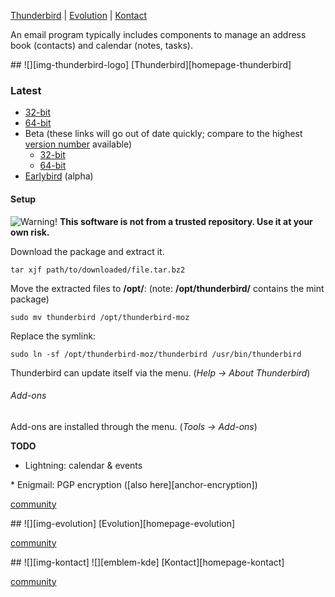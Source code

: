 [Thunderbird][anchor-thunderbird] | [Evolution][anchor-evolution] | [Kontact][anchor-kontact]

[anchor-thunderbird]: #wiki-thunderbird
[anchor-evolution]: #wiki-evolution
[anchor-kontact]: #wiki-kontact

An email program typically includes components to manage an address book (contacts) and calendar (notes, tasks).

<a id="thunderbird"/>
## ![][img-thunderbird-logo]  [Thunderbird][homepage-thunderbird] 

### Latest
* [32-bit][link-thunderbird-x86-latest]
* [64-bit][link-thunderbird-amd64-latest]
* Beta (these links will go out of date quickly; compare to the highest [version number][link-thunderbird-nightly] available)
    * [32-bit][link-thunderbird-x86-beta]
    * [64-bit][link-thunderbird-amd64-beta] 
* [Earlybird][link-thunderbird-alpha] (alpha)

#### Setup

![][emblem-warn] **This software is not from a trusted repository.  Use it at your own risk.**

Download the package and extract it.

`tar xjf path/to/downloaded/file.tar.bz2`

Move the extracted files to **/opt/**:  (note: **/opt/thunderbird/** contains the mint package)

`sudo mv thunderbird /opt/thunderbird-moz`

Replace the symlink:

`sudo ln -sf /opt/thunderbird-moz/thunderbird /usr/bin/thunderbird`

Thunderbird can update itself via the menu. (_Help -> About Thunderbird_)

###### Add-ons

Add-ons are installed through the menu. (_Tools -> Add-ons_)

 **TODO**

* Lightning: calendar & events
<a id="enigmail"/>
* Enigmail: PGP encryption ([also here][anchor-encryption])

[community][community-thunderbird]


<a id="evolution"/>
## ![][img-evolution] [Evolution][homepage-evolution]

[community][community-evolution]

<a id="kontact"/>
## ![][img-kontact] ![][emblem-kde] [Kontact][homepage-kontact]

[community][community-kontact]


[anchor-encryption]: Security#wiki-encryption
[community-evolution]: http://community.linuxmint.com/software/view/evolution
[community-kontact]: http://community.linuxmint.com/software/view/kontact
[community-thunderbird]: http://community.linuxmint.com/software/view/thunderbird

[emblem-kde]: image/boston.png "KDE"
[emblem-warn]: image/emblem-warn.png "Warning!"

[homepage-evolution]: http://projects.gnome.org/evolution/ "Evolution"
[homepage-kontact]: http://userbase.kde.org/Kontact "Kontact"
[homepage-thunderbird]: http://www.mozilla.org/thunderbird "Mozilla Thunderbird"

[img-evolution]: image/evolution.png "Evolution"
[img-kontact]: image/kontact.png "Kontact"
[img-thunderbird-logo]: image/thunderbird.png "Mozilla Thunderbird"

[link-thunderbird-alpha]: http://ftp.mozilla.org/pub/mozilla.org/thunderbird/nightly/latest-earlybird/
[link-thunderbird-x86-beta]: http://ftp.mozilla.org/pub/mozilla.org/thunderbird/nightly/11.0b5-candidates/build1/linux-i686/en-US/
[link-thunderbird-amd64-beta]: http://ftp.mozilla.org/pub/mozilla.org/thunderbird/nightly/11.0b5-candidates/build1/linux-x86_64/en-US/
[link-thunderbird-x86-latest]: http://ftp.mozilla.org/pub/mozilla.org/thunderbird/releases/latest/linux-i686/en-US/
[link-thunderbird-amd64-latest]: http://ftp.mozilla.org/pub/mozilla.org/thunderbird/releases/latest/linux-x86_64/en-US/
[link-thunderbird-nightly]: http://ftp.mozilla.org/pub/mozilla.org/thunderbird/nightly/